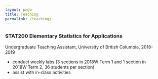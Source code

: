 ```yaml
---
layout: page
title: Teaching
permalink: /teaching/
---
```


### STAT200 Elementary Statistics for Applications
Undergraduate Teaching Assistant, University of British Columbia, 2018-2019
* conduct weekly labs (3 sections in 2018W Term 1 and 1 section in 2018W Term 2, 36 students per section)
* assist with in-class activities
